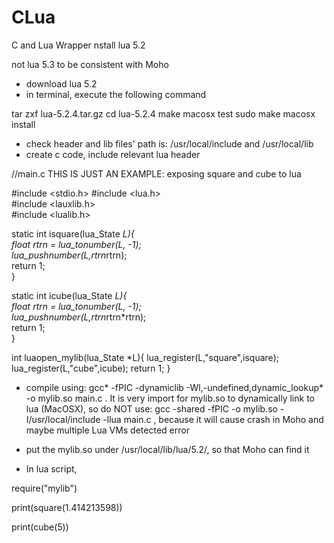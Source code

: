 # CLua
C and Lua Wrapper
nstall lua 5.2

not lua 5.3 to be consistent with Moho

* download lua 5.2
* in terminal, execute the following command

tar zxf lua-5.2.4.tar.gz
cd lua-5.2.4
make macosx test
sudo make macosx install

* check header and lib files' path is: /usr/local/include and /usr/local/lib 
* create c code, include relevant lua header

//main.c THIS IS JUST AN EXAMPLE: exposing square and cube to lua

#include <stdio.h>
#include <lua.h>                           
#include <lauxlib.h>                            
#include <lualib.h>                            

static int isquare(lua_State *L){              
    float rtrn = lua_tonumber(L, -1);      
    lua_pushnumber(L,rtrn*rtrn);            
    return 1;                               
}

static int icube(lua_State *L){                
    float rtrn = lua_tonumber(L, -1);        
    lua_pushnumber(L,rtrn*rtrn*rtrn);      
    return 1;                             
} 

int luaopen_mylib(lua_State *L){ 
    lua_register(L,"square",isquare);
    lua_register(L,"cube",icube);
    return 1;
}

* compile using:  gcc* -fPIC -dynamiclib -Wl,-undefined,dynamic_lookup* -o mylib.so main.c . 
It is very import for mylib.so to dynamically link to lua (MacOSX), so do NOT use: gcc -shared -fPIC -o mylib.so -I/usr/local/include -llua main.c , because it will cause crash in Moho and maybe multiple Lua VMs detected error

* put the mylib.so under /usr/local/lib/lua/5.2/, so that Moho can find it

* In lua script,  

require("mylib") 

print(square(1.414213598))

print(cube(5))



